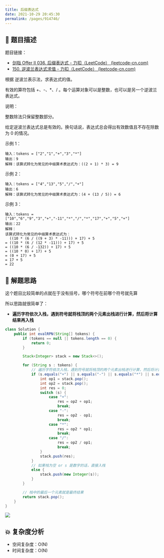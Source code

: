 ```yaml
---
title: 后缀表达式
date: 2021-10-29 20:45:30
permalink: /pages/914746/
---
```


## 📃 题目描述

题目链接：

- [剑指 Offer II 036. 后缀表达式 - 力扣（LeetCode） (leetcode-cn.com)](https://leetcode-cn.com/problems/8Zf90G/)
- [150. 逆波兰表达式求值 - 力扣（LeetCode） (leetcode-cn.com)](https://leetcode-cn.com/problems/evaluate-reverse-polish-notation/)

根据 逆波兰表示法，求表达式的值。

有效的算符包括 +、-、*、/ 。每个运算对象可以是整数，也可以是另一个逆波兰表达式。

说明：

整数除法只保留整数部分。

给定逆波兰表达式总是有效的。换句话说，表达式总会得出有效数值且不存在除数为 0 的情况。


示例 1：

```
输入：tokens = ["2","1","+","3","*"]
输出：9
解释：该算式转化为常见的中缀算术表达式为：((2 + 1) * 3) = 9
```

示例 2：

```
输入：tokens = ["4","13","5","/","+"]
输出：6
解释：该算式转化为常见的中缀算术表达式为：(4 + (13 / 5)) = 6
```

示例 3：

```
输入：tokens = ["10","6","9","3","+","-11","*","/","*","17","+","5","+"]
输出：22
解释：
该算式转化为常见的中缀算术表达式为：
  ((10 * (6 / ((9 + 3) * -11))) + 17) + 5
= ((10 * (6 / (12 * -11))) + 17) + 5
= ((10 * (6 / -132)) + 17) + 5
= ((10 * 0) + 17) + 5
= (0 + 17) + 5
= 17 + 5
= 22
```

## 🔔 解题思路

这个题目比较简单的点就在于没有括号，哪个符号在前哪个符号就先算

所以思路就很简单了：

- **遍历字符依次入栈，遇到符号就将栈顶的两个元素出栈进行计算，然后将计算结果再入栈**


```java
class Solution {
    public int evalRPN(String[] tokens) {
        if (tokens == null || tokens.length == 0) {
            return 0;
        }

        Stack<Integer> stack = new Stack<>();

        for (String s : tokens) {
            // 遍历字符依次入栈，遇到符号就将栈顶的两个元素出栈进行计算，然后将计算结果再入栈
            if (s.equals("+") || s.equals("-") || s.equals("*") || s.equals("/")) {
                int op1 = stack.pop();
                int op2 = stack.pop();
                int res = 0;
                switch (s) {
                    case "+":
                        res = op2 + op1;
                        break;
                    case "-":
                        res = op2 - op1;
                        break;
                    case "*":
                        res = op2 * op1;
                        break;
                    case "/":
                        res = op2 / op1;
                        break;
                }
                stack.push(res);
            } 
            // 如果栈为空 or s 是数字的话，直接入栈
            else {
                stack.push(new Integer(s));
            }
        }

        // 栈中的最后一个元素就是最终结果
        return stack.pop();
    }
}
```

![](https://cs-wiki.oss-cn-shanghai.aliyuncs.com/img/20211029210707.png)

## 💥 复杂度分析

- 空间复杂度：O(N)
- 时间复杂度：O(N)

